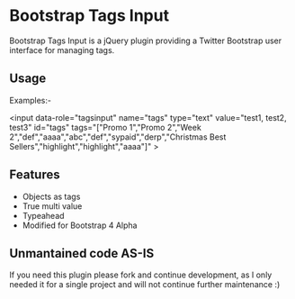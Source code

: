 # Bootstrap Tags Input
Bootstrap Tags Input is a jQuery plugin providing a Twitter Bootstrap user interface for managing tags.

## Usage
Examples:-

\<input
    data-role="tagsinput"
    name="tags"
    type="text"
    value="test1, test2, test3"
    id="tags"
    tags="[&quot;Promo 1&quot;,&quot;Promo 2&quot;,&quot;Week 2&quot;,&quot;def&quot;,&quot;aaaa&quot;,&quot;abc&quot;,&quot;def&quot;,&quot;sypaid&quot;,&quot;derp&quot;,&quot;Christmas Best Sellers&quot;,&quot;highlight&quot;,&quot;highlight&quot;,&quot;aaaa&quot;]"
\>

## Features
* Objects as tags
* True multi value
* Typeahead
* Modified for Bootstrap 4 Alpha

## Unmantained code AS-IS
If you need this plugin please fork and continue development, as I only needed it for a single project and will not continue further maintenance :)
